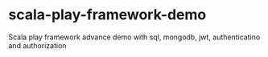 # scala-play-framework-demo
Scala play framework advance demo with sql, mongodb, jwt, authenticatino and authorization
